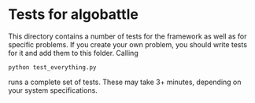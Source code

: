 # Tests for algobattle
This directory contains a number of tests for the framework as well as for
specific problems. If you create your own problem, you should write tests for it and add them to this folder. Calling
```
python test_everything.py
```
runs a complete set of tests. These may take 3+ minutes, depending on your system specifications.